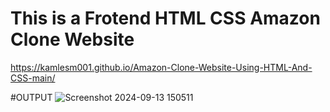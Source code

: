 # This is a Frotend HTML CSS Amazon Clone Website
https://kamlesm001.github.io/Amazon-Clone-Website-Using-HTML-And-CSS-main/

#OUTPUT
![Screenshot 2024-09-13 150511](https://github.com/user-attachments/assets/cdaa933c-c4f0-46e9-a323-de2f8accda23)


